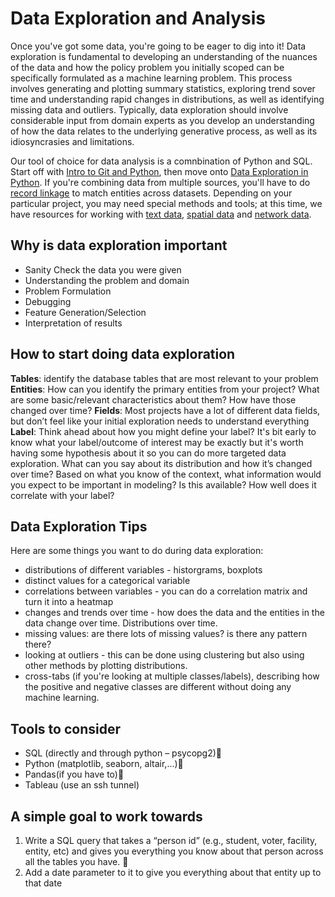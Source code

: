 # Data Exploration and Analysis
Once you've got some data, you're going to be eager to dig into it! Data exploration is fundamental to developing an understanding of the nuances of the data and how the policy problem you initially scoped can be specifically formulated as a machine learning problem. This process involves generating and plotting summary statistics, exploring trend sover time and understanding rapid changes in distributions, as well as identifying missing data and outliers. Typically, data exploration should involve considerable input from domain experts as you develop an understanding of how the data relates to the underlying generative process, as well as its idiosyncrasies and limitations.

Our tool of choice for data analysis is a comnbination of Python and SQL. Start off
with [Intro to Git and Python](https://github.com/dssg/hitchhikers-guide/blob/master/sources/curriculum/2_data_exploration_and_analysis/intro-to-git-and-python/introduction-to-git-and-python.ipynb), then move onto [Data Exploration in Python](data-exploration-in-python/).
If you're combining data from multiple sources, you'll have to do [record linkage](record-linkage/) to match entities across datasets. Depending on your particular project, you may need special methods and tools; at this time, we have resources
for working with [text data](text-analysis/), [spatial data](gis_analysis/postgis-workshop/tutorial.html) and [network data](network-analysis/).
 
## Why is data exploration important

- Sanity Check the data you were given
- Understanding the problem and domain 
- Problem Formulation 
- Debugging 
- Feature Generation/Selection 
- Interpretation of results 

## How to start doing data exploration 
**Tables**: identify the database tables that are most relevant to your problem
**Entities**: How can you identify the primary entities from your project? What are some basic/relevant characteristics about them? How have those changed over time?
**Fields**: Most projects have a lot of different data fields, but don’t feel like your initial exploration needs to understand everything
**Label**: Think ahead about how you might define your label? It's bit early to know what your label/outcome of interest may be exactly but it's worth having some hypothesis about it so you can do more targeted data exploration. What can you say about its distribution and how it’s changed over time?
Based on what you know of the context, what information would you expect to be important in modeling? Is this available? How well does it correlate with your label?

## Data Exploration Tips
Here are some things you want to do during data exploration:

- distributions of different variables - historgrams, boxplots
- distinct values for a categorical variable
- correlations between variables - you can do a correlation matrix and turn it into a heatmap
- changes and trends over time - how does the data and the entities in the data change over time. Distributions over time.
- missing values: are there lots of missing values? is there any pattern there?
- looking at outliers - this can be done using clustering but also using other methods by plotting distributions.
- cross-tabs (if you're looking at multiple classes/labels), describing how the positive and negative classes are different without doing any machine learning.

## Tools to consider

- SQL (directly and through python – psycopg2)
- Python (matplotlib, seaborn, altair,...)
- Pandas(if you have to)
- Tableau (use an ssh tunnel)

## A simple goal to work towards

1. Write a SQL query that takes a “person id” (e.g., student, voter, facility, entity, etc) and gives you everything you know about that person across all the tables you have. 
2. Add a date parameter to it to give you everything about that entity up to that date 
